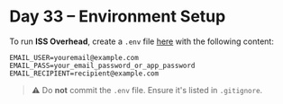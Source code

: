 # Day 33 – Environment Setup

To run **ISS Overhead**, create a `.env` file [here](../Day%2033/) with the following content:

```env
EMAIL_USER=youremail@example.com
EMAIL_PASS=your_email_password_or_app_password
EMAIL_RECIPIENT=recipient@example.com
```

> ⚠️ Do **not** commit the `.env` file. Ensure it's listed in `.gitignore`.